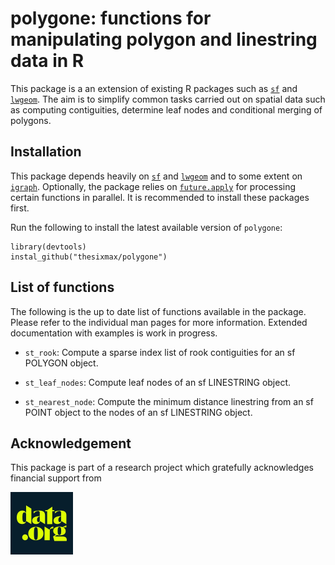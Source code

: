 # **polygone:** functions for manipulating polygon and linestring data in R

This package is a an extension of existing R packages such as [`sf`](https://github.com/r-spatial/sf) and [`lwgeom`](https://github.com/r-spatial/lwgeom). The aim is to simplify common tasks carried out on spatial data such as computing contiguities, determine leaf nodes and conditional merging of polygons.

## Installation

This package depends heavily on [`sf`](https://github.com/r-spatial/sf) and [`lwgeom`](https://github.com/r-spatial/lwgeom) and to some extent on [`igraph`](https://github.com/igraph/igraph). Optionally, the package relies on [`future.apply`](https://github.com/HenrikBengtsson/future.apply) for processing certain functions in parallel. It is recommended to install these packages first.

Run the following to install the latest available version of `polygone`:

    library(devtools)
    instal_github("thesixmax/polygone")

## List of functions

The following is the up to date list of functions available in the package. Please refer to the individual man pages for more information. Extended documentation with examples is work in progress.

-   `st_rook`: Compute a sparse index list of rook contiguities for an sf POLYGON object.

-   `st_leaf_nodes`: Compute leaf nodes of an sf LINESTRING object.

-   `st_nearest_node`: Compute the minimum distance linestring from an sf POINT object to the nodes of an sf LINESTRING object.

## Acknowledgement

This package is part of a research project which gratefully acknowledges financial support from

[<img src="images/mwdy16M-_400x400.jpg" title="data.org" width="100"/>](https://data.org)
